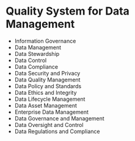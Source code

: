 # Quality System for Data Management

- Information Governance
- Data Management
- Data Stewardship
- Data Control
- Data Compliance
- Data Security and Privacy
- Data Quality Management
- Data Policy and Standards
- Data Ethics and Integrity
- Data Lifecycle Management
- Data Asset Management
- Enterprise Data Management
- Data Governance and Management
- Data Oversight and Control
- Data Regulations and Compliance
